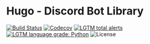 # Hugo - Discord Bot Library

[![Build Status](https://img.shields.io/travis/Roolat/hugo/develop.svg?style=flat-square)](https://travis-ci.org/Roolat/hugo)
[![Codecov](https://img.shields.io/codecov/c/github/Roolat/hugo/develop.svg?style=flat-square)](https://codecov.io/gh/Roolat/hugo)
[![LGTM total alerts](https://img.shields.io/lgtm/alerts/g/Roolat/hugo.svg?style=flat-square)](https://lgtm.com/projects/g/meteor/meteor/alerts/)
[![LGTM language grade: Python](https://img.shields.io/lgtm/grade/python/g/Roolat/hugo.svg?style=flat-square)](https://lgtm.com/projects/g/Roolat/hugo/context:python)
![License](https://img.shields.io/github/license/Roolat/hugo.svg?style=flat-square)
